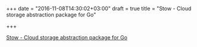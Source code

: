 +++
date = "2016-11-08T14:30:02+03:00"
draft = true
title = "Stow - Cloud storage abstraction package for Go"

+++

<p><a href="https://github.com/graymeta/stow">Stow - Cloud storage abstraction package for Go</a></p>

